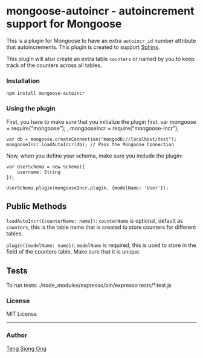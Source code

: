 mongoose-autoincr - autoincrement support for Mongoose
======================================================

This is a plugin for Mongoose to have an extra `autoincr_id` number attribute that autoincrements. This plugin is created to support [Sphinx](http://sphinxsearch.com/).

This plugin will also create an extra table `counters` or named by you
to keep track of the counters across all tables.

### Installation
    npm install mongoose-autoincr

### Using the plugin
First, you have to make sure that you initialize the plugin first.
    var mongoose = require("mongoose");
      , mongooseIncr = require("mongoose-incr");

    var db = mongoose.createConnection("mongodb://localhost/test");
    mongooseIncr.loadAutoIncr(db); // Pass the Mongoose Connection

Now, when you define your schema, make sure you include the plugin:

    var UserSchema = new Schema({
        username: String
    });

    UserSchema.plugin(mongooseIncr.plugin, {modelName: 'User'});

## Public Methods
`loadAutoIncr({counterName: name})`: `counterName` is optional, default
as `counters`, this is the table name that is created to store counters for different tables.

`plugin({modelName: name})`: `modelName` is required, this is used to
store in the field of the counters table. Make sure that it is unique.

## Tests
To run tests:
    ./node_modules/expresso/bin/expresso tests/*.test.js

### License
MIT License

---
### Author
[Teng Siong Ong](https://github.com/siong1987/)
